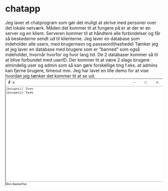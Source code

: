 # chatapp
Jeg laver et chatprogram som gør det muligt at skrive med personer over det lokale netværk. Måden det kommer til at fungere på er at der er en server og en klient. Serveren kommer til at håndtere alle forbindelser og får så beskederne sendt ud til klienterne. Jeg laver en database som indeholder alle users, med brugernavn og password(hashede) Tænker jeg at jeg laver en database med brugere som er ”banned” som også indeholder, hvornår hvorfor og hvor lang tid. De 2 databaser kommer så til at blive forbundet med userID. Der kommer til at være 2 slags brugere almindelig user og admin som så kan gøre forskellige ting f.eks. at admins kan fjerne brugere, timeout mm.
Jeg har lavet en lille demo for at vise hvordan jeg tænker det kommer til at se ud.
![Screenshot](Demo.png)
